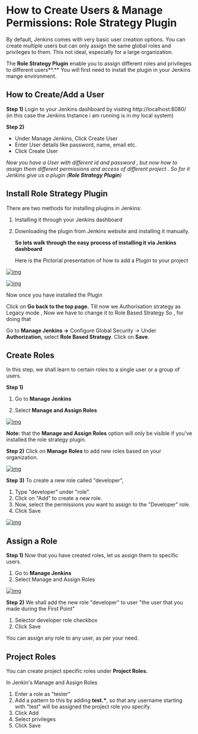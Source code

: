 # How to Create Users & Manage Permissions: Role Strategy Plugin

By default, Jenkins comes with very basic user creation options. You can create multiple users but can only assign the same global roles and privileges to them. This not ideal, especially for a large organization.

The **Role Strategy Plugin** enable you to assign different roles and privileges to different users**.** You will first need to install the plugin in your Jenkins mange environment.

## How to Create/Add a User

**Step 1)** Login to your Jenkins dashboard by visiting http://localhost:8080/ (in this case the Jenkins Instance i am running is in my local system)

**Step 2)**

- Under Manage Jenkins, Click Create User
- Enter User details like password, name, email etc.
- Click Create User

*Now you have a User with different id and password , but now how to assign them different permissions and access of different project . So for it Jenkins give us a plugin (**Role Strategy Plugin**)*

## Install Role Strategy Plugin

There are two methods for installing plugins in Jenkins:

1. Installing it through your Jenkins dashboard

2. Downloading the plugin from Jenkins website and installing it manually.

   

   **So lets walk through the easy process of installing it via Jenkins dashboard**

   Here is the Pictorial presentation of how to add a Plugin to your project

[![img](https://www.guru99.com/images/1/091318_0444_HowtoCreate4.png)](https://www.guru99.com/images/1/091318_0444_HowtoCreate4.png)



[![img](https://www.guru99.com/images/1/091318_0444_HowtoCreate5.png)](https://www.guru99.com/images/1/091318_0444_HowtoCreate5.png)



Now once you have installed the Plugin 

Click on **Go back to the top page.** 
Till now we Authorisation strategy as Legacy mode , Now we have to change it to Role Based Strategy 
So , for doing that 

 Go to **Manage Jenkins ->** Configure Global Security -> Under **Authorization,** select **Role Based Strategy**. Click on **Save**.

## Create Roles

In this step, we shall learn to certain roles to a single user or a group of users.

**Step 1)**

1. Go to **Manage Jenkins**

2. Select **Manage and Assign Roles**

[![img](https://www.guru99.com/images/1/091318_0444_HowtoCreate8.png)](https://www.guru99.com/images/1/091318_0444_HowtoCreate8.png)

**Note:** that the **Manage and Assign Roles** option will only be visible if you've installed the role strategy plugin.

**Step 2)** Click on **Manage Roles** to add new roles based on your organization.

[![img](https://www.guru99.com/images/1/091318_0444_HowtoCreate9.png)](https://www.guru99.com/images/1/091318_0444_HowtoCreate9.png)

**Step 3)** To create a new role called "developer",

1. Type "developer" under "role".
2. Click on "Add" to create a new role.
3. Now, select the permissions you want to assign to the "Developer" role.
4. Click Save

[![img](https://www.guru99.com/images/1/091318_0444_HowtoCreate10.png)](https://www.guru99.com/images/1/091318_0444_HowtoCreate10.png)

## Assign a Role

**Step 1)** Now that you have created roles, let us assign them to specific users.

1. Go to **Manage Jenkins**
2. Select Manage and Assign Roles

[![img](https://www.guru99.com/images/1/091318_0444_HowtoCreate11.png)](https://www.guru99.com/images/1/091318_0444_HowtoCreate11.png)

**Step 2)** We shall add the new role "developer" to user "the user that you made during the First Point"

1. Selector developer role checkbox
2. Click Save

You can assign any role to any user, as per your need.

## Project Roles

You can create project specific roles under **Project Roles.**

In Jenkin's Manage and Assign Roles

1. Enter a role as "tester"
2. Add a pattern to this by adding **test.\***, so that any username starting with "test" will be assigned the project role you specify.
3. Click Add
4. Select privileges
5. Click Save

